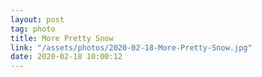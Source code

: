 ```yaml
---
layout: post
tag: photo
title: More Pretty Snow
link: "/assets/photos/2020-02-18-More-Pretty-Snow.jpg"
date: 2020-02-18 10:00:12
---
```

